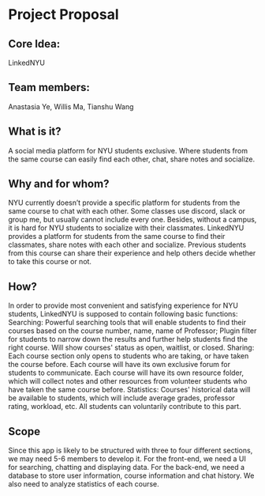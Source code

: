 # Project Proposal
## Core Idea: 
LinkedNYU

## Team members: 
Anastasia Ye, Willis Ma, Tianshu Wang

## What is it?
A social media platform for NYU students exclusive. Where students from the same course can easily find each other, chat, share notes and socialize. 

## Why and for whom?
NYU currently doesn’t provide a specific platform for students from the same course to chat with each other. Some classes use discord, slack or group me, but usually cannot include every one. Besides, without a campus, it is hard for NYU students to socialize with their classmates. 
LinkedNYU provides a platform for students from the same course to find their classmates, share notes with each other and socialize. Previous students from this course can share their experience and help others decide whether to take this course or not. 

## How?
In order to provide most convenient and satisfying experience for NYU students, LinkedNYU is supposed to contain following basic functions:
	Searching:
Powerful searching tools that will enable students to find their courses based on the course number, name, name of Professor;
Plugin filter for students to narrow down the results and further help students find the right course.
Will show courses' status as open, waitlist, or closed.
Sharing:
Each course section only opens to students who are taking, or have taken the course before. 
Each course will have its own exclusive forum for students to communicate. 
Each course will have its own resource folder, which will collect notes and other resources from volunteer students who have taken the same course before.
Statistics:
Courses' historical data will be available to students, which will include average grades, professor rating, workload, etc. All students can voluntarily contribute to this part. 

## Scope
Since this app is likely to be structured with three to four different sections, we may need 5-6 members to develop it.
For the front-end, we need a UI for searching, chatting and displaying data.
For the back-end, we need a database to store user information, course information and chat history. We also need to analyze statistics of each course. 


